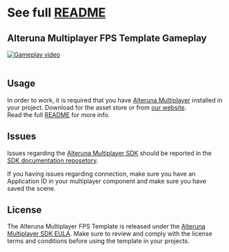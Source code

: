 # See full [README](Assets/AlterunaFPS/README.md)

## Alteruna Multiplayer FPS Template Gameplay
[![Gameplay video](https://i.imgur.com/MH2H8Ix.png)](https://youtu.be/tlfivt_Ug8w)
<br><br>

## Usage
In order to work, it is required that you have [Alteruna Multiplayer](https://assetstore.unity.com/packages/tools/network/alteruna-multiplayer-sdk-217234) installed in your project. Download for the asset store or from [our website](https://www.alteruna.com).
<br>Read the full [README](Assets/AlterunaFPS/README.md) for more info.

## Issues
Issues regarding the [Alteruna Multiplayer SDK](https://assetstore.unity.com/packages/tools/network/alteruna-multiplayer-sdk-217234) should be reported in the [SDK documentation reposetory](https://github.com/Alteruna/au-multiplayer-api-docs).

If you having issues regarding connection, make sure you have an Application ID in your multiplayer component and make sure you have saved the scene.

## License
The Alteruna Multiplayer FPS Template is released under the [Alteruna Multiplayer SDK EULA](https://www.alteruna.com/alteruna-multiplayer-sdk-eula). Make sure to review and comply with the license terms and conditions before using the template in your projects.
